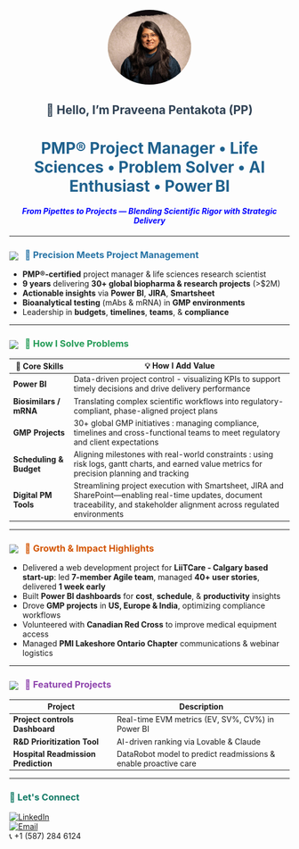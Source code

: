 <p align="center">
  <img src="./assets/headshot.jpg" alt="Praveena Headshot" width="150" style="border-radius:50%;"/>
</p>

<h2 align="center" style="color:#2E4053;">👋 Hello, I’m Praveena Pentakota (PP) </h2>

<h1 align="center" style="color:#1F618D;">
  PMP® Project Manager</strong> • Life Sciences • Problem Solver • AI Enthusiast • Power BI
</h1>

<h4 align="center">
  <font color="blue">
    <em>From Pipettes to Projects — Blending Scientific Rigor with Strategic Delivery</em>
  </font>
</h4>

---

<h3 style="color:#2874A6;">
  <img src="https://media.giphy.com/media/l4pTfx2qLszoacZRS/giphy.gif" width="30" style="vertical-align:middle; margin-right:8px;"/>
  🌟 Precision Meets Project Management
</h3>

- **PMP®-certified** project manager & life sciences research scientist  
- **9 years** delivering **30+ global biopharma & research projects** (>$2M)  
- **Actionable insights** via **Power BI**, **JIRA**, **Smartsheet**  
- **Bioanalytical testing** (mAbs & mRNA) in **GMP environments**  
- Leadership in **budgets**, **timelines**, **teams**, & **compliance**

---

<h3 style="color:#239B56;">
  <img src="https://media.giphy.com/media/3o6ZsYvQf8UzCrpS16/giphy.gif" width="30" style="vertical-align:middle; margin-right:8px;"/>
  🚀 How I Solve Problems
</h3>

| 🔧 Core Skills                  | 💡 How I Add Value                          |
|---------------------------------|---------------------------------------------|
| **Power BI**                    | Data-driven project control - visualizing KPIs to support timely decisions and drive delivery performance |
| **Biosimilars / mRNA**          | Translating complex scientific workflows into regulatory-compliant, phase-aligned project plans |
| **GMP Projects**                | 30+ global GMP initiatives : managing compliance, timelines and cross-functional teams to meet regulatory and client expectations |
| **Scheduling & Budget**         | Aligning milestones with real-world constraints : using risk logs, gantt charts, and earned value metrics for precision planning and tracking |
| **Digital PM Tools**            | Streamlining project execution with Smartsheet, JIRA and SharePoint—enabling real-time updates, document traceability, and stakeholder alignment across regulated environments |

---

<h3 style="color:#D35400;">
  <img src="https://media.giphy.com/media/xUPGcl3ijlzLm8BMBi/giphy.gif" width="30" style="vertical-align:middle; margin-right:8px;"/>
  🌱 Growth & Impact Highlights
</h3>

- Delivered a web development project for **LiiTCare - Calgary based start-up**: led **7-member Agile team**, managed **40+ user stories**, delivered **1 week early**  
- Built **Power BI dashboards** for **cost**, **schedule**, & **productivity** insights  
- Drove **GMP projects** in **US, Europe & India**, optimizing compliance workflows  
- Volunteered with **Canadian Red Cross** to improve medical equipment access  
- Managed **PMI Lakeshore Ontario Chapter** communications & webinar logistics

---

<h3 style="color:#8E44AD;">
  <img src="https://media.giphy.com/media/3oKIPnAiaMCws8nOsE/giphy.gif" width="30" style="vertical-align:middle; margin-right:8px;"/>
  🧪 Featured Projects
</h3>

| Project                             | Description                                                      |
|-------------------------------------|------------------------------------------------------------------|
| **Project controls Dashboard**      | Real-time EVM metrics (EV, SV%, CV%) in Power BI                 | 
| **R&D Prioritization Tool**         | AI-driven ranking via Lovable & Claude                           | 
| **Hospital Readmission Prediction** | DataRobot model to predict readmissions & enable proactive care  | 

---

<h3 style="color:#117A65;">🤝 Let's Connect</h3>

[![LinkedIn](https://img.shields.io/badge/LinkedIn-Praveena-blue?style=flat&logo=linkedin)](https://www.linkedin.com/in/praveenapmp/)  
[![Email](https://img.shields.io/badge/Email-praveena7p%40gmail.com-lightgrey?style=flat&logo=gmail)](mailto:praveena7p@gmail.com)  
📞 +1 (587) 284 6124
```




